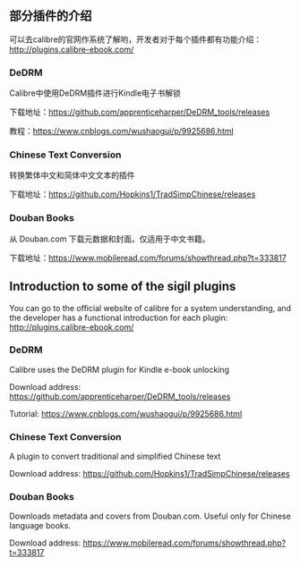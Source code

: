 
## 部分插件的介绍

可以去calibre的官网作系统了解哟，开发者对于每个插件都有功能介绍：http://plugins.calibre-ebook.com/

### DeDRM
Calibre中使用DeDRM插件进行Kindle电子书解锁

下载地址：https://github.com/apprenticeharper/DeDRM_tools/releases

教程：https://www.cnblogs.com/wushaogui/p/9925686.html

### Chinese Text Conversion

转换繁体中文和简体中文文本的插件

下载地址：https://github.com/Hopkins1/TradSimpChinese/releases

### Douban Books

从 Douban.com 下载元数据和封面。仅适用于中文书籍。

下载地址：https://www.mobileread.com/forums/showthread.php?t=333817

## Introduction to some of the sigil plugins

You can go to the official website of calibre for a system understanding, and the developer has a functional introduction for each plugin: http://plugins.calibre-ebook.com/

### DeDRM
Calibre uses the DeDRM plugin for Kindle e-book unlocking

Download address: https://github.com/apprenticeharper/DeDRM_tools/releases

Tutorial: https://www.cnblogs.com/wushaogui/p/9925686.html

### Chinese Text Conversion

A plugin to convert traditional and simplified Chinese text

Download address: https://github.com/Hopkins1/TradSimpChinese/releases

### Douban Books

Downloads metadata and covers from Douban.com. Useful only for Chinese language books.

Download address: https://www.mobileread.com/forums/showthread.php?t=333817
